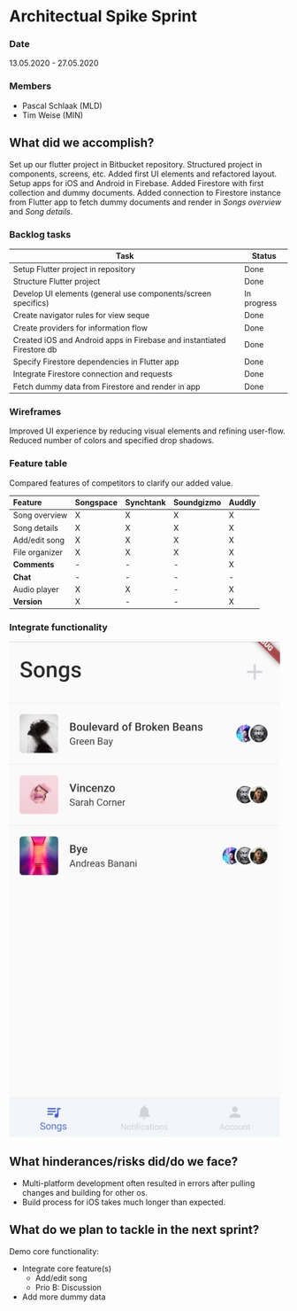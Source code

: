 # Architectual Spike Sprint

### Date

13.05.2020 - 27.05.2020

### Members

* Pascal Schlaak (MLD)
* Tim Weise (MIN)

## What did we accomplish?

Set up our flutter project in Bitbucket repository. Structured project in components, screens, etc. Added first UI elements and refactored layout. Setup apps for iOS and Android in Firebase. Added Firestore with first collection and dummy documents. Added connection to Firestore instance from Flutter app to fetch dummy documents and render in *Songs overview* and *Song details*.

### Backlog tasks

| Task                                                         | Status      |
| ------------------------------------------------------------ | ----------- |
| Setup Flutter project in repository                          | Done        |
| Structure Flutter project                                    | Done        |
| Develop UI elements (general use components/screen specifics) | In progress |
| Create navigator rules for view seque                        | Done        |
| Create providers for information flow                        | Done        |
| Created iOS and Android apps in Firebase and instantiated Firestore db | Done        |
| Specify Firestore dependencies in Flutter app                | Done        |
| Integrate Firestore connection and requests                  | Done        |
| Fetch dummy data from Firestore and render in app            | Done        |


### Wireframes

Improved UI experience by reducing visual elements and refining user-flow. Reduced number of colors and specified drop shadows.

### Feature table

Compared features of competitors to clarify our added value.

| **Feature**    | **Songspace** | **Synchtank** | **Soundgizmo** | **Auddly** |
| :------------- | ------------- | ------------- | -------------- | ---------- |
| Song overview  | X             | X             | X              | X          |
| Song details   | X             | X             | X              | X          |
| Add/edit song  | X             | X             | X              | X          |
| File organizer | X             | X             | X              | X          |
| **Comments**   | -             | -             | -              | X          |
| **Chat**       | -             | -             | -              | -          |
| Audio player   | X             | X             | -              | X          |
| **Version**    | X             | -             | -              | X          |

### Integrate functionality

![First functionality](./imgs/20200527_song_overview.png)

## What hinderances/risks did/do we face?

* Multi-platform development often resulted in errors after pulling changes and building for other os.
* Build process for iOS takes much longer than expected.


## What do we plan to tackle in the next sprint?

Demo core functionality:

* Integrate core feature(s)
	* Add/edit song
	* Prio B: Discussion
* Add more dummy data

